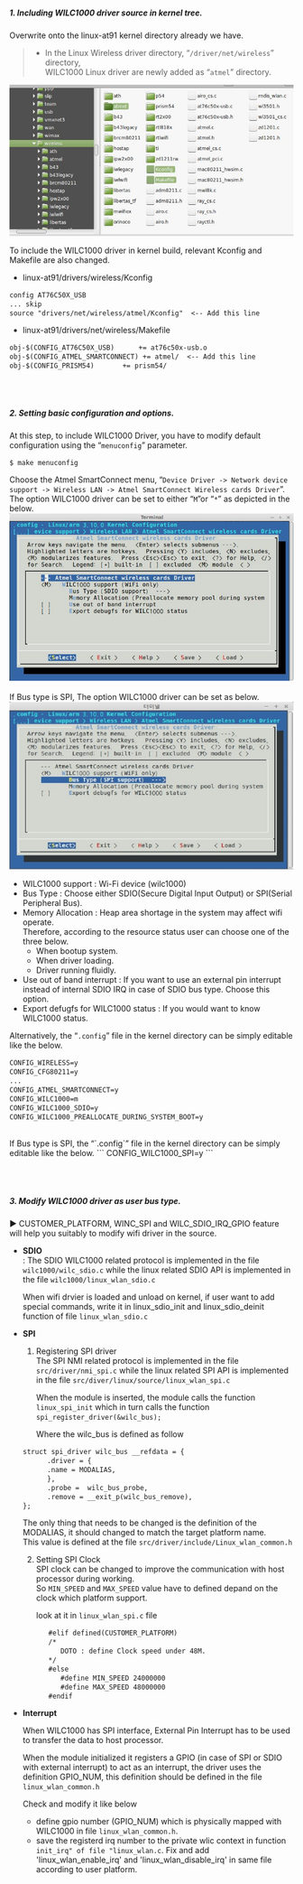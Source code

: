 ##### 1. Including WILC1000 driver source in kernel tree.  
Overwrite onto the linux-at91 kernel directory already we have.  
> * In the Linux Wireless driver directory, “`/driver/net/wireless`” directory,  
>          WILC1000 Linux driver are newly added as “`atmel`” directory. 

![](https://github.com/atmchrispark/Image/blob/master/driver_image.jpg)  

To include the WILC1000 driver in kernel build, relevant Kconfig and Makefile are also changed.  
   * linux-at91/drivers/wireless/Kconfig  
```
config AT76C50X_USB  
... skip  
source "drivers/net/wireless/atmel/Kconfig"  <-- Add this line  
```

   * linux-at91/drivers/net/wireless/Makefile  
```
obj-$(CONFIG_AT76C50X_USB)      += at76c50x-usb.o  
obj-$(CONFIG_ATMEL_SMARTCONNECT) += atmel/  <-- Add this line  
obj-$(CONFIG_PRISM54)		+= prism54/  
```
<br><br>
##### 2. Setting basic configuration and options.  
At this step, to include WILC1000 Driver, you have to modify default configuration using the “`menuconfig`” parameter.  

    $ make menuconfig
    
Choose the Atmel SmartConnect menu, “`Device Driver -> Network device support -> Wireless LAN -> Atmel SmartConnect Wireless cards Driver`”. The option WILC1000 driver can be set to either “`M`”or “`*`” as depicted in the below.  
![](https://github.com/atmchrispark/Image/blob/master/kernel_smartconnect.jpg)  
<br>
If Bus type is SPI, The option WILC1000 driver can be set as below.
![](https://github.com/atmchrispark/Image/blob/master/Choose_SPI.jpg)

   * WILC1000 support  : Wi-Fi device (wilc1000)  
   * Bus Type          : Choose either SDIO(Secure Digital Input Output) or SPI(Serial Peripheral Bus).  
   * Memory Allocation : Heap area shortage in the system may affect wifi operate.  
Therefore, according to the resource status user can choose one of the three below.  
      * When bootup system.  
      * When driver loading.  
      * Driver running fluidly.  
   * Use out of band interrupt : If you want to use an external pin interrupt instead of internal SDIO IRQ in case of SDIO bus type. Choose this option.  
   * Export defugfs for WILC1000 status : If you would want to know WILC1000 status.  

  
Alternatively, the “`.config`” file in the kernel directory can be simply editable like the below.  
```
CONFIG_WIRELESS=y  
CONFIG_CFG80211=y  
...  
CONFIG_ATMEL_SMARTCONNECT=y  
CONFIG_WILC1000=m  
CONFIG_WILC1000_SDIO=y  
CONFIG_WILC1000_PREALLOCATE_DURING_SYSTEM_BOOT=y  
```  
<br>
If Bus type is SPI, the “`.config`” file in the kernel directory can be simply editable like the below.
```
CONFIG_WILC1000_SPI=y
```  


<br><br>
##### 3. Modify WILC1000 driver as user bus type.

   ▶ CUSTOMER_PLATFORM, WINC_SPI and WILC_SDIO_IRQ_GPIO feature will help you suitably to modify wifi driver in the source.


   * **SDIO**  
      : The SDIO WILC1000 related protocol is implemented in the file `wilc1000/wilc_sdio.c` while the linux related SDIO API is implemented in the file `wilc1000/linux_wlan_sdio.c`  
  
      When wifi drvier is loaded and unload on kernel, if user want to add special commands, write it in linux_sdio_init and linux_sdio_deinit function of file `linux_wlan_sdio.c`  

   * **SPI**  
      1. Registering SPI driver  
         The SPI NMI related protocol is implemented in the file `src/driver/nmi_spi.c` while the linux related SPI API is implemented in the file `src/diver/linux/source/linux_wlan_spi.c`  

         When the module is inserted, the module calls the function `linux_spi_init` which in turn calls the function `spi_register_driver(&wilc_bus);`  
         
         Where the wilc_bus is defined as follow
      ```  
      struct spi_driver wilc_bus __refdata = {  
      		.driver = {  
      		.name = MODALIAS,  
      		},  
      		.probe =  wilc_bus_probe,  
      		.remove = __exit_p(wilc_bus_remove),  
      };  
      ```  
	 The only thing that needs to be changed is the definition of the MODALIAS, it should changed to match the target platform name.  
         This value is defined at the file `src/driver/include/Linux_wlan_common.h`   
  
      2. Setting SPI Clock  
         SPI clock can be changed to improve the communication with host processor during working.  
         So `MIN_SPEED` and `MAX_SPEED` value have to defined depand on the clock which platform support.  
      
         look at it in `linux_wlan_spi.c` file  
      
         ```
            #elif defined(CUSTOMER_PLATFORM)
            /*
               DOTO : define Clock speed under 48M.
            */
            #else
               #define MIN_SPEED 24000000
               #define MAX_SPEED 48000000
            #endif
         ```  
      
   * **Interrupt**  
      
      When WILC1000 has SPI interface, External Pin Interrupt has to be used to transfer the data to host processor.  
      
      When the module initialized it registers a GPIO (in case of SPI or SDIO with external interrupt) to act as an interrupt, the driver uses the definition GPIO_NUM, this definition should be defined in the file `linux_wlan_common.h`  
      
      Check and modify it like below  
      
      - define gpio number (GPIO_NUM) which is physically mapped with WILC1000 in file `linux_wlan_common.h`.
      - save the registerd irq number to the private wlic context in function `init_irq" of file "linux_wlan.c`.  Fix and add  'linux_wlan_enable_irq' and 'linux_wlan_disable_irq' in same file according to user platform.
      
